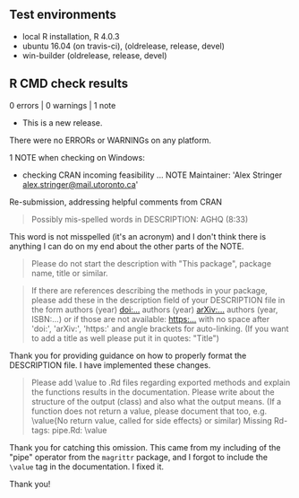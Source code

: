 ## Test environments
* local R installation, R 4.0.3
* ubuntu 16.04 (on travis-ci), (oldrelease, release, devel)
* win-builder (oldrelease, release, devel)

## R CMD check results

0 errors | 0 warnings | 1 note

* This is a new release.

There were no ERRORs or WARNINGs on any platform.

1 NOTE when checking on Windows:

* checking CRAN incoming feasibility ... NOTE
Maintainer: 'Alex Stringer <alex.stringer@mail.utoronto.ca>'

Re-submission, addressing helpful comments from CRAN

> Possibly mis-spelled words in DESCRIPTION:
  AGHQ (8:33)

This word is not misspelled (it's an acronym) and I don't think there is anything
I can do on my end about the other parts of the NOTE.

> Please do not start the description with "This package", package name,
title or similar.

> If there are references describing the methods in your package, please
add these in the description field of your DESCRIPTION file in the form
authors (year) <doi:...>
authors (year) <arXiv:...>
authors (year, ISBN:...)
or if those are not available: <https:...>
with no space after 'doi:', 'arXiv:', 'https:' and angle brackets for
auto-linking.
(If you want to add a title as well please put it in quotes: "Title")

Thank you for providing guidance on how to properly format the DESCRIPTION
file. I have implemented these changes.

> Please add \value to .Rd files regarding exported methods and explain
the functions results in the documentation. Please write about the
structure of the output (class) and also what the output means. (If a
function does not return a value, please document that too, e.g.
\value{No return value, called for side effects} or similar)
Missing Rd-tags:
      pipe.Rd:  \value
      
Thank you for catching this omission. This came from my including of the "pipe"
operator from the `magrittr` package, and I forgot to include the `\value` tag
in the documentation. I fixed it.



Thank you!
